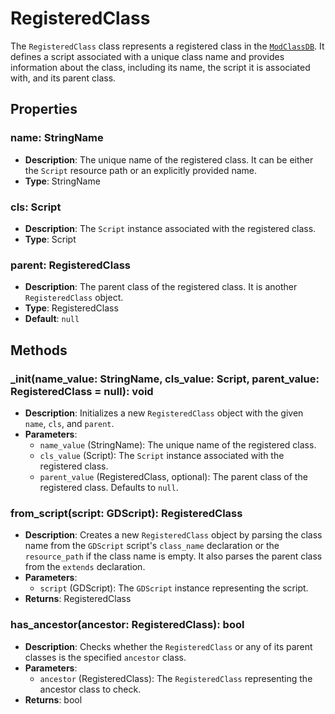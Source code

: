 # RegisteredClass

The `RegisteredClass` class represents a registered class in the [`ModClassDB`](/docs/api/singletons/mod-class-db). It defines a script associated with a unique class name and provides information about the class, including its name, the script it is associated with, and its parent class.

## Properties

### name: StringName

- **Description**: The unique name of the registered class. It can be either the `Script` resource path or an explicitly provided name.
- **Type**: StringName

### cls: Script

- **Description**: The `Script` instance associated with the registered class.
- **Type**: Script

### parent: RegisteredClass

- **Description**: The parent class of the registered class. It is another `RegisteredClass` object.
- **Type**: RegisteredClass
- **Default**: `null`

## Methods

### _init(name_value: StringName, cls_value: Script, parent_value: RegisteredClass = null): void

- **Description**: Initializes a new `RegisteredClass` object with the given `name`, `cls`, and `parent`.
- **Parameters**:
  - `name_value` (StringName): The unique name of the registered class.
  - `cls_value` (Script): The `Script` instance associated with the registered class.
  - `parent_value` (RegisteredClass, optional): The parent class of the registered class. Defaults to `null`.

### from_script(script: GDScript): RegisteredClass

- **Description**: Creates a new `RegisteredClass` object by parsing the class name from the `GDScript` script's `class_name` declaration or the `resource_path` if the class name is empty. It also parses the parent class from the `extends` declaration.
- **Parameters**:
  - `script` (GDScript): The `GDScript` instance representing the script.
- **Returns**: RegisteredClass

### has_ancestor(ancestor: RegisteredClass): bool

- **Description**: Checks whether the `RegisteredClass` or any of its parent classes is the specified `ancestor` class.
- **Parameters**:
  - `ancestor` (RegisteredClass): The `RegisteredClass` representing the ancestor class to check.
- **Returns**: bool